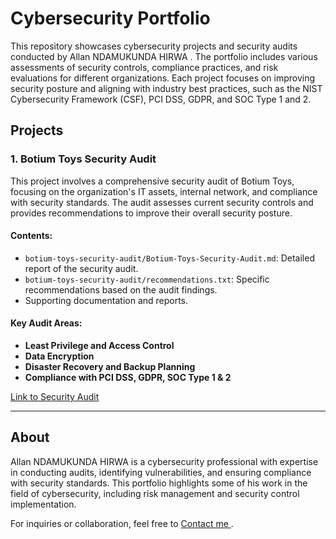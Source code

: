 # Cybersecurity Portfolio
This repository showcases cybersecurity projects and security audits conducted by Allan NDAMUKUNDA HIRWA . The portfolio includes various assessments of security controls, compliance practices, and risk evaluations for different organizations. Each project focuses on improving security posture and aligning with industry best practices, such as the NIST Cybersecurity Framework (CSF), PCI DSS, GDPR, and SOC Type 1 and 2.

## Projects

### 1. Botium Toys Security Audit
This project involves a comprehensive security audit of Botium Toys, focusing on the organization's IT assets, internal network, and compliance with security standards. The audit assesses current security controls and provides recommendations to improve their overall security posture.

#### Contents:
- `botium-toys-security-audit/Botium-Toys-Security-Audit.md`: Detailed report of the security audit.
- `botium-toys-security-audit/recommendations.txt`: Specific recommendations based on the audit findings.
- Supporting documentation and reports.

#### Key Audit Areas:
- **Least Privilege and Access Control**
- **Data Encryption**
- **Disaster Recovery and Backup Planning**
- **Compliance with PCI DSS, GDPR, SOC Type 1 & 2**
  
[Link to Security Audit](https://docs.google.com/document/d/1cFrKuxJamxq9fqW97eD26epgV5O-gUDDv3EsYzQ_QYw/edit)

---

## About
Allan NDAMUKUNDA HIRWA is a cybersecurity professional with expertise in conducting audits, identifying vulnerabilities, and ensuring compliance with security standards. This portfolio highlights some of his work in the field of cybersecurity, including risk management and security control implementation.

For inquiries or collaboration, feel free to [Contact me ](h.allan@alustudent.com).
